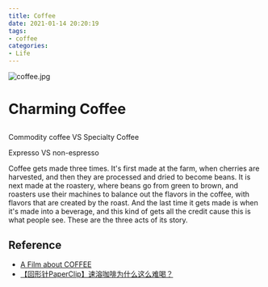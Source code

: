 ```yaml
---
title: Coffee
date: 2021-01-14 20:20:19
tags:
- coffee
categories:
- Life
---
```


![coffee.jpg](/images/life/coffee/coffee.jpg)

# Charming Coffee

## 


Commodity coffee VS Specialty Coffee

Expresso VS non-espresso

Coffee gets made three times.
It's first made at the farm, when cherries are harvested, and then they are processed and dried to become beans.
It is next made at the roastery, where beans go from green to brown, and roasters use their machines to balance out the flavors in the coffee, with flavors that are created by the roast.
And the last time it gets made is when it's made into a beverage, and this kind of gets all the credit cause this is what people see.
These are the three acts of its story.


## Reference
* [A Film about COFFEE](https://www.bilibili.com/video/BV1Vt411A7Jm?from=search&seid=12844619904237828625)
* [【回形针PaperClip】速溶咖啡为什么这么难喝？](https://www.bilibili.com/video/BV1Bz4y1k73v?from=search&seid=5648241235532348448)